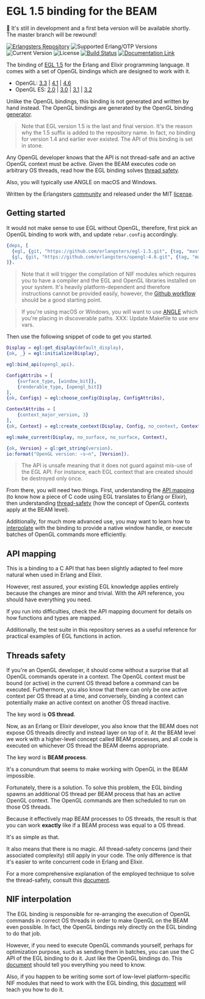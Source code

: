 # EGL 1.5 binding for the BEAM

:construction: It's still in development and a first beta version will be
available shortly. The master branch will be rewound!

[![Erlangsters Repository](https://img.shields.io/badge/erlangsters-egl--1.5-%23a90432)](https://github.com/erlangsters/egl-1.5)
![Supported Erlang/OTP Versions](https://img.shields.io/badge/erlang%2Fotp-28-%23a90432)
![Current Version](https://img.shields.io/badge/version-1.0.0-%23354052)
![License](https://img.shields.io/github/license/erlangsters/egl-1.5)
[![Build Status](https://img.shields.io/github/actions/workflow/status/erlangsters/egl-1.5/workflow.yml)](https://github.com/erlangsters/egl-1.5/actions/workflows/workflow.yml)
[![Documentation Link](https://img.shields.io/badge/documentation-available-yellow)](http://erlangsters.github.io/egl-1.5/)

The binding of [EGL 1.5](https://registry.khronos.org/EGL/sdk/docs/man/) for the
Erlang and Elixir programming language. It comes with a set of OpenGL bindings
which are designed to work with it.

- OpenGL: [3.3](https://github.com/erlangsters/opengl-3.3) |
  [4.1](https://github.com/erlangsters/opengl-4.1) |
  [4.6](https://github.com/erlangsters/opengl-4.6)
- OpenGL ES: [2.0](https://github.com/erlangsters/opengl-es-2.0) |
  [3.0](https://github.com/erlangsters/opengl-es-3.0) |
  [3.1](https://github.com/erlangsters/opengl-es-3.1) |
  [3.2](https://github.com/erlangsters/opengl-es-3.2)

Unlike the OpenGL bindings, this binding is not generated and written by hand
instead. The OpenGL bindings are generated by the OpenGL binding
[generator](https://github.com/erlangsters/opengl-x.y-generator).

> Note that EGL version 1.5 is the last and final version. It's the reason why
> the 1.5 suffix is added to the repository name. In fact, no binding for
> version 1.4 and earlier ever existed. The API of this binding is set in
> stone.

Any OpenGL developer knows that the API is not thread-safe and an active OpenGL
context must be active. Given the BEAM executes code on arbitrary OS threads,
read how the EGL binding solves [thread safety](#threads-safety).

Also, you will typically use ANGLE on macOS and Windows.

Written by the Erlangsters [community](https://about.erlangsters.org/) and
released under the MIT [license](https://opensource.org/license/mit).

## Getting started

It would not make sense to use EGL without OpenGL, therefore, first pick an
OpenGL binding to work with, and update `rebar.config` accordingly.

```erlang
{deps, [
  {egl, {git, "https://github.com/erlangsters/egl-1.5.git", {tag, "master"}}}
  {gl, {git, "https://github.com/erlangsters/opengl-4.6.git", {tag, "master"}}}
]}.
```

> Note that it will trigger the compilation of NIF modules which requires you
> to have a compiler and the EGL and OpenGL libraries installed on your system.
> It's heavily platform-dependent and therefore instructions cannot be provided
> easily, however, the [Github workflow](.github/workflows/workflow.yml) should
> be a good starting point.

> If you're using macOS or Windows, you will want to use [ANGLE](https://github.com/google/angle) which you're placing in discoverable paths. XXX: Update Makefile to use env vars.

Then use the following snippet of code to get you started.

```erlang
Display = egl:get_display(default_display),
{ok, _} = egl:initialize(Display),

egl:bind_api(opengl_api).

ConfigAttribs = [
    {surface_type, [window_bit]},
    {renderable_type, [opengl_bit]}
],
{ok, Configs} = egl:choose_config(Display, ConfigAttribs),

ContextAttribs = [
    {context_major_version, 3}
],
{ok, Context} = egl:create_context(Display, Config, no_context, ContextAttribs),

egl:make_current(Display, no_surface, no_surface, Context),

{ok, Version} = gl:get_string(version).
io:format("OpenGL version: ~s~n", [Version]).
```

> The API is unsafe meaning that it does not guard against mis-use of the EGL
> API. For instance, each EGL context that are created should be destroyed
> only once.

From there, you will need two things. First, understanding the
[API mapping](#api-mapping) (to know how a piece of C code using EGL translates
to Erlang or Elixir), then understanding [thread-safety](#threads-safety) (how
the concept of OpenGL contexts apply at the BEAM level).

Additionally, for much more advanced use, you may want to learn how to
[interpolate](#interpolation) with the binding to provide a native window
handle, or execute batches of OpenGL commands more efficiently.

## API mapping

This is a binding to a C API that has been slightly adapted to feel more
natural when used in Erlang and Elixir.

However, rest assured, your existing EGL knowledge applies entirely because the
changes are minor and trivial. With the API reference, you should have
everything you need.

If you run into difficulties, check the API mapping document for details on how
functions and types are mapped.

Additionally, the test suite in this repository serves as a useful reference
for practical examples of EGL functions in action.

## Threads safety

If you're an OpenGL developer, it should come without a surprise that all
OpenGL commands operate in a context. The OpenGL context must be bound (or
active) in the current OS thread before a command can be executed. Furthermore,
you also know that there can only be one active context per OS thread at a
time, and conversely, binding a context can potentially make an active context
on another OS thread inactive.

The key word is **OS thread**.

Now, as an Erlang or Elixir developer, you also know that the BEAM does not
expose OS threads directly and instead layer on top of it. At the BEAM level we
work with a higher-level concept called BEAM processes, and all code is
executed on whichever OS thread the BEAM deems appropriate.

The key word is **BEAM process**.

It's a conundrum that seems to make working with OpenGL in the BEAM impossible.

Fortunately, there is a solution. To solve this problem, the EGL binding spawns
an additional OS thread per BEAM process that has an active OpenGL context. The
OpenGL commands are then scheduled to run on those OS threads.

Because it effectively map BEAM processes to OS threads, the result is that you
can work **exactly** like if a BEAM process was equal to a OS thread.

It's as simple as that.

It also means that there is no magic. All thread-safety concerns (and their
associated complexity) still apply in your code. The only difference is that
it's easier to write concurrent code in Erlang and Elixir.

For a more comprehensive explanation of the employed technique to solve the
thread-safety, consult this [document](/docs/thread-safety.md).

## NIF interpolation

The EGL binding is responsible for re-arranging the execution of OpenGL
commands in correct OS threads in order to make OpenGL on the BEAM even
possible. In fact, the OpenGL bindings rely directly on the EGL binding to do
that job.

However, if you need to execute OpenGL commands yourself, perhaps for
optimization purpose, such as sending them in batches, you can use the C API of
the EGL binding to do it. Just like the OpenGL bindings do. This [document](/docs/native-window-handle.md)
should tell you everything you need to know.

Also, if you happen to be writing some sort of low-level platform-specific
NIF modules that need to work with the EGL binding, this
[document](/docs/opengl-context-executor.md) will teach you how to do it.

